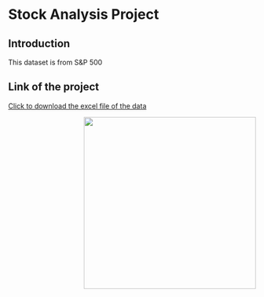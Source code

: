 # Stock Analysis Project

## Introduction
This dataset is from S&P 500

## Link of the project
<a href="https://www.google.com" target="_blank">Click to download the excel file of the data</a>

<img src ="https://github.com/hamid-rahbar/excel-project/blob/main/Data.Analytics.Class.Schedule.png" width="350" height="auto" align="right"/>
